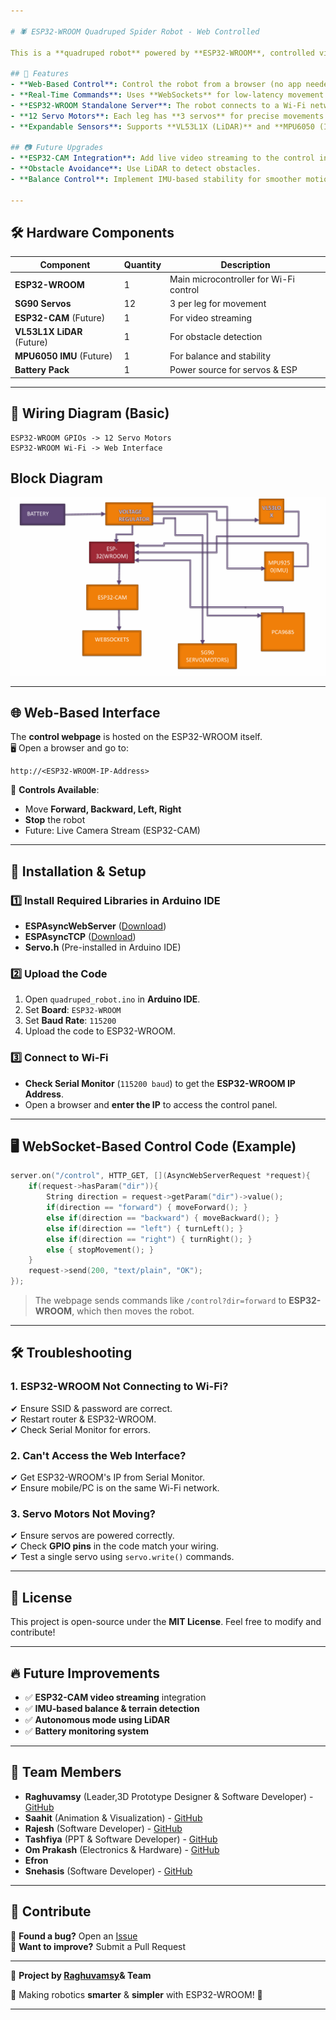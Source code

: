 ```yaml
---

# 🕷️ ESP32-WROOM Quadruped Spider Robot - Web Controlled

This is a **quadruped robot** powered by **ESP32-WROOM**, controlled via a **web-based interface** using **WebSockets**. The project integrates **12 servos** (3 per leg) and can move **forward, backward, left, and right** using real-time web controls.  

## 🚀 Features
- **Web-Based Control**: Control the robot from a browser (no app needed).  
- **Real-Time Commands**: Uses **WebSockets** for low-latency movement control.  
- **ESP32-WROOM Standalone Server**: The robot connects to a Wi-Fi network and is accessible via its IP.  
- **12 Servo Motors**: Each leg has **3 servos** for precise movements.  
- **Expandable Sensors**: Supports **VL53L1X (LiDAR)** and **MPU6050 (IMU)** for advanced navigation.  

## 📷 Future Upgrades
- **ESP32-CAM Integration**: Add live video streaming to the control interface.  
- **Obstacle Avoidance**: Use LiDAR to detect obstacles.  
- **Balance Control**: Implement IMU-based stability for smoother motion.  

---
```


## 🛠️ Hardware Components
| Component       | Quantity | Description |
|---------------|----------|------------|
| **ESP32-WROOM**  | 1  | Main microcontroller for Wi-Fi control |
| **SG90 Servos** | 12 | 3 per leg for movement |
| **ESP32-CAM** (Future) | 1 | For video streaming |
| **VL53L1X LiDAR** (Future) | 1 | For obstacle detection |
| **MPU6050 IMU** (Future) | 1 | For balance and stability |
| **Battery Pack** | 1 | Power source for servos & ESP |

---

## 🔌 Wiring Diagram (Basic)
```
ESP32-WROOM GPIOs -> 12 Servo Motors
ESP32-WROOM Wi-Fi -> Web Interface
```
## Block Diagram

![Block Diagram](https://github.com/Raghuvamsy/quadruped-robot-esp8266-or-32/raw/main/block_diagram.png)

---

## 🌐 Web-Based Interface
The **control webpage** is hosted on the ESP32-WROOM itself.  
🖥️ Open a browser and go to:  
```
http://<ESP32-WROOM-IP-Address>
```
🔹 **Controls Available**:
- Move **Forward, Backward, Left, Right**
- **Stop** the robot
- Future: Live Camera Stream (ESP32-CAM)

---

## 📜 Installation & Setup
### 1️⃣ Install Required Libraries in Arduino IDE
- **ESPAsyncWebServer** ([Download](https://github.com/me-no-dev/ESPAsyncWebServer))
- **ESPAsyncTCP** ([Download](https://github.com/me-no-dev/ESPAsyncTCP))
- **Servo.h** (Pre-installed in Arduino IDE)

### 2️⃣ Upload the Code
1. Open `quadruped_robot.ino` in **Arduino IDE**.
2. Set **Board**: `ESP32-WROOM`
3. Set **Baud Rate**: `115200`
4. Upload the code to ESP32-WROOM.

### 3️⃣ Connect to Wi-Fi
- **Check Serial Monitor** (`115200 baud`) to get the **ESP32-WROOM IP Address**.
- Open a browser and **enter the IP** to access the control panel.

---

## 🖥️ WebSocket-Based Control Code (Example)
```cpp
server.on("/control", HTTP_GET, [](AsyncWebServerRequest *request){
    if(request->hasParam("dir")){
        String direction = request->getParam("dir")->value();
        if(direction == "forward") { moveForward(); }
        else if(direction == "backward") { moveBackward(); }
        else if(direction == "left") { turnLeft(); }
        else if(direction == "right") { turnRight(); }
        else { stopMovement(); }
    }
    request->send(200, "text/plain", "OK");
});
```
> The webpage sends commands like `/control?dir=forward` to **ESP32-WROOM**, which then moves the robot.

---

## 🛠️ Troubleshooting
### **1. ESP32-WROOM Not Connecting to Wi-Fi?**
✔ Ensure SSID & password are correct.  
✔ Restart router & ESP32-WROOM.  
✔ Check Serial Monitor for errors.  

### **2. Can't Access the Web Interface?**
✔ Get ESP32-WROOM's IP from Serial Monitor.  
✔ Ensure mobile/PC is on the same Wi-Fi network.  

### **3. Servo Motors Not Moving?**
✔ Ensure servos are powered correctly.  
✔ Check **GPIO pins** in the code match your wiring.  
✔ Test a single servo using `servo.write()` commands.  

---

## 📜 License
This project is open-source under the **MIT License**. Feel free to modify and contribute!  

---

## 🔥 Future Improvements
- ✅ **ESP32-CAM video streaming** integration  
- ✅ **IMU-based balance & terrain detection**  
- ✅ **Autonomous mode using LiDAR**  
- ✅ **Battery monitoring system**  

---
## 👥 Team Members
- **Raghuvamsy** (Leader,3D Prototype Designer & Software Developer) - [GitHub](https://github.com/Raghuvamsy)
- **Saahit** (Animation & Visualization) - [GitHub](https://github.com/Brainitech)
- **Rajesh** (Software Developer) - [GitHub](https://github.com/Rajesh-kumar23-ctl)
- **Tashfiya** (PPT & Software Developer) - [GitHub](https://github.com/Tashfiya-05)
- **Om Prakash** (Electronics & Hardware) - [GitHub](https://github.com/OM-cypher)
- **Efron**
- **Snehasis** (Software Developer) - [GitHub](https://github.com/omm-2005)


  
---

## 📩 Contribute
🔹 **Found a bug?** Open an [Issue](https://github.com/Raghuvamsy/quadruped-robot-ESP32-WROOM/issues)  
🔹 **Want to improve?** Submit a Pull Request  

---

🚀 **Project by [Raghuvamsy](https://github.com/Raghuvamsy)& Team** 

🎯 Making robotics **smarter** & **simpler** with ESP32-WROOM! 🦾  

---
